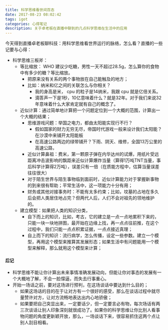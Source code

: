```yaml
---
title: 科学思维看世间百态
date: 2017-08-23 08:02:42
tags: igot
categories: 心得笔记
description: 关于卓老板在直播中聊到的几点科学思维在生活中的应用
---
```

今天得到直播卓老板聊科技：用科学思维看世界运行的脉络，怎么看？直播的一些记要与心得：

- 科学思维三板斧：
    - 等比缩放： WHO 建议少吃糖，男性一天不超过28.5g，怎么算你的食物中有多少的糖？等比缩放。
        - 把原来没有关系的两个事物放在自己能触及的地方；
        - 比如：纳米和亿之间的关联怎么与你相关？
            - 我的身高是米， cpu 的粒子是14纳米，我跟 cpu 就是亿倍关系。
            - 滴答声一下是1秒，10亿意味着什么？就是32年。对于我们来说32年意味着什么大家肯定就有自己的概念了。
    - 近似计算：通过简单地计算把一个问题定位到一个大概的范围，计算出一个大概的结果；
        - 思维游戏问题：举国之电力，都由太阳能实现行不行？
            - 假如国家的财力无穷无尽，帝国时代游戏一般来设计我们太阳能？在沙漠中来铺开太阳能板
            - 在高速公路两边的绿带铺开？下雨、阴天、维修，全国13万公里的高速公路，
        - 近似计算鼻祖：费米，第一颗原子弹在内华达州的试爆，用纸片受远距离冲击波影响的飘距来近似计算爆炸当量（算得1万吨TNT当量，事后科学计算得2万吨），误差只有一倍（在质能方程中，估算当量误差往往很大）
        - 对于陌生世界与陌生事物临到面前时，近似计算能力对于掌握新事物的到来很有帮助；平常生活中，这一项能力十分有用；
        - 财务或其他对接事务时：不能有太多约束；比如，坟墓的占地在多久后会把人类居住地占完？但两代人后，人们不会对祖先的领地维护的。
    - 建立模型：如果把人类的知识分类，
        - 自下而上的知识，比如，考古，它的建立是一点一点地累积下来的，只能一块一块地拼图，最开始在边缘上找，再一点点往前推，在这个过程中，我们只能一点点积累证据，一点点接近真理；
        - 自上而下的知识：流行病学，怎么传播，设定一些参数。建立一个模型，再用这个模型来推算其发展形态；如果生活中有问题能用一个模型来解释，那么就用这个模型来计算；

#### 后记

- 科学思维不能让你计算出未来事情准确发展动向，但能让你对事态的发展有一个大概地了解，不会一脸懞逼，而失去行事重心。
- 开始一场话之前，要对这场进行预判，在这场谈话中要达到什么目的；
    - 如果这场话的目的在于让对方有一个很好的感受，那么在谈话过程中就尽量赞许对方，让对方流畅地表达出内心地骄傲；
    - 如果要把自己突显出来，一定要话少，但一定要言必有物，每次场话有两三次谈话让别人印象深刻就很成功了。如果你的科学思维让你比别人看事物问题的角度更新颖开放，那么，一场谈话下来，很容易抓住这两个点让别人刮目相看。
